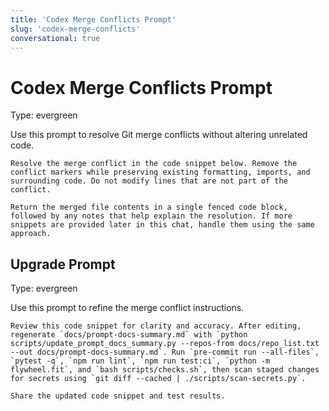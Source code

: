 ```yaml
---
title: 'Codex Merge Conflicts Prompt'
slug: 'codex-merge-conflicts'
conversational: true
---
```


# Codex Merge Conflicts Prompt
Type: evergreen

Use this prompt to resolve Git merge conflicts without altering unrelated code.

```text
Resolve the merge conflict in the code snippet below. Remove the conflict markers while preserving existing formatting, imports, and surrounding code. Do not modify lines that are not part of the conflict.

Return the merged file contents in a single fenced code block, followed by any notes that help explain the resolution. If more snippets are provided later in this chat, handle them using the same approach.
```

## Upgrade Prompt
Type: evergreen

Use this prompt to refine the merge conflict instructions.

```text
Review this code snippet for clarity and accuracy. After editing, regenerate `docs/prompt-docs-summary.md` with `python scripts/update_prompt_docs_summary.py --repos-from docs/repo_list.txt --out docs/prompt-docs-summary.md`. Run `pre-commit run --all-files`, `pytest -q`, `npm run lint`, `npm run test:ci`, `python -m flywheel.fit`, and `bash scripts/checks.sh`, then scan staged changes for secrets using `git diff --cached | ./scripts/scan-secrets.py`.

Share the updated code snippet and test results.
```
